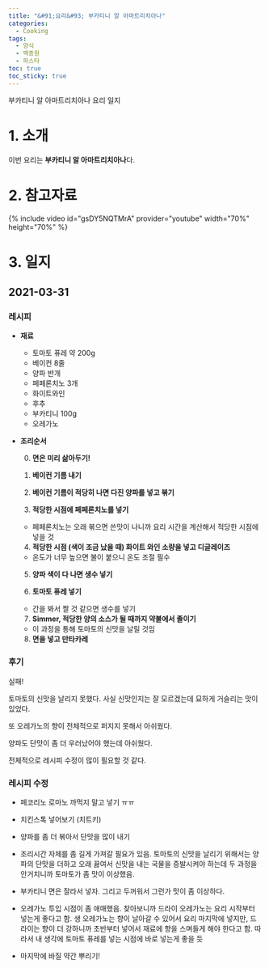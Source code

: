 ```yaml
---
title: "&#91;요리&#93; 부카티니 알 아마트리치아나"
categories:
  - Cooking
tags:
  - 양식
  - 백종원
  - 파스타
toc: true
toc_sticky: true
---
```


부카티니 알 아마트리치아나 요리 일지

# 1. 소개

이번 요리는 **부카티니 알 아마트리치아나**다.

# 2. 참고자료

{% include video id="gsDY5NQTMrA" provider="youtube" width="70%" height="70%" %}

# 3. 일지

## 2021-03-31

### 레시피

- **재료**

  - 토마토 퓨레 약 200g
  - 베이컨 8줄
  - 양파 반개
  - 페페론치노 3개
  - 화이트와인
  - 후추
  - 부카티니 100g
  - 오레가노

- **조리순서**

  0. **면은 미리 삶아두기!**

  1. **베이컨 기름 내기**
    
  2. **베이컨 기름이 적당히 나면 다진 양파를 넣고 볶기**

  3. **적당한 시점에 페페론치노를 넣기**
    - 페페론치노는 오래 볶으면 쓴맛이 나니까 요리 시간을 계산해서 적당한 시점에 넣을 것

  4. **적당한 시점 (색이 조금 났을 때) 화이트 와인 소량을 넣고 디글레이즈**
    - 온도가 너무 높으면 불이 붙으니 온도 조절 필수

  5. **양파 색이 다 나면 생수 넣기**

  6. **토마토 퓨레 넣기**
    - 간을 봐서 짤 것 같으면 생수를 넣기
  
  7. **Simmer, 적당한 양의 소스가 될 때까지 약불에서 졸이기**
    - 이 과정을 통해 토마토의 신맛을 날릴 것임

  8. **면을 넣고 만타카레**

### 후기

실패!

토마토의 신맛을 날리지 못했다. 사실 신맛인지는 잘 모르겠는데 묘하게 거슬리는 맛이 있었다.

또 오레가노의 향이 전체적으로 퍼지지 못해서 아쉬웠다.

양파도 단맛이 좀 더 우러났어야 했는데 아쉬웠다.

전체적으로 레시피 수정이 많이 필요할 것 같다.

### 레시피 수정

- 페코리노 로마노 까먹지 말고 넣기 ㅠㅠ

- 치킨스톡 넣어보기 (치트키)

- 양파를 좀 더 볶아서 단맛을 많이 내기

- 조리시간 자체를 좀 길게 가져갈 필요가 있음. 토마토의 신맛을 날리기 위해서는 양파의 단맛을 더하고 오래 끓여서 신맛을 내는 국물을 증발시켜야 하는데 두 과정을 안거치니까 토마토가 좀 맛이 이상했음. 

- 부카티니 면은 잘라서 넣자. 그리고 두꺼워서 그런가 맛이 좀 이상하다.

- 오레가노 투입 시점이 좀 애매했음. 찾아보니까 드라이 오레가노는 요리 시작부터 넣는게 좋다고 함. 생 오레가노는 향이 날아갈 수 있어서 요리 마지막에 넣지만, 드라이는 향이 더 강하니까 초반부터 넣어서 재료에 향을 스며들게 해야 한다고 함. 따라서 내 생각에 토마토 퓨레를 넣는 시점에 바로 넣는게 좋을 듯

- 마지막에 바질 약간 뿌리기! 